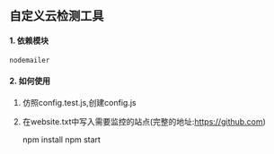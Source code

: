 ## 自定义云检测工具

#### 1. 依赖模块

    nodemailer

#### 2. 如何使用

1. 仿照config.test.js,创建config.js
2. 在website.txt中写入需要监控的站点(完整的地址:https://github.com)

    npm install
    npm start

